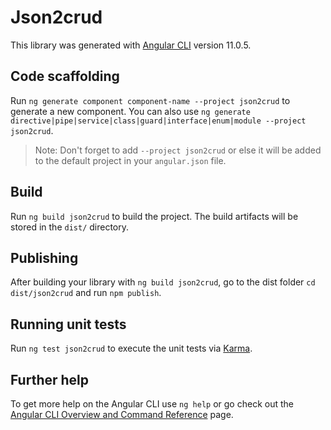 # Json2crud

This library was generated with [Angular CLI](https://github.com/angular/angular-cli) version 11.0.5.

## Code scaffolding

Run `ng generate component component-name --project json2crud` to generate a new component. You can also use `ng generate directive|pipe|service|class|guard|interface|enum|module --project json2crud`.
> Note: Don't forget to add `--project json2crud` or else it will be added to the default project in your `angular.json` file. 

## Build

Run `ng build json2crud` to build the project. The build artifacts will be stored in the `dist/` directory.

## Publishing

After building your library with `ng build json2crud`, go to the dist folder `cd dist/json2crud` and run `npm publish`.

## Running unit tests

Run `ng test json2crud` to execute the unit tests via [Karma](https://karma-runner.github.io).

## Further help

To get more help on the Angular CLI use `ng help` or go check out the [Angular CLI Overview and Command Reference](https://angular.io/cli) page.

